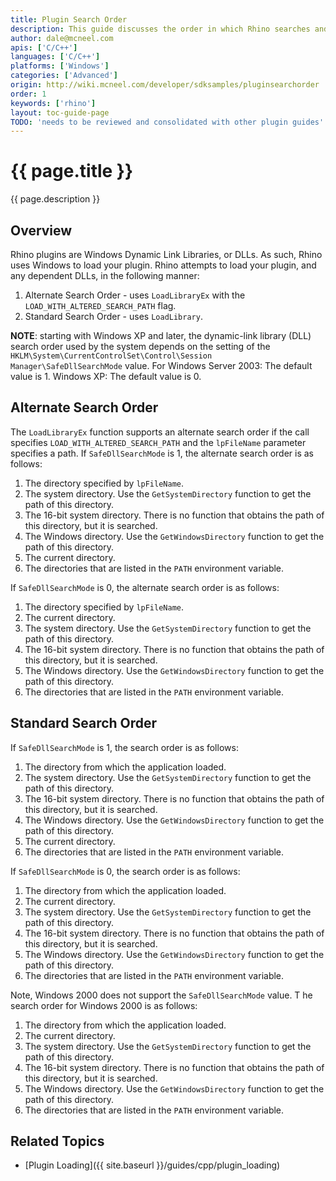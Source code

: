 ```yaml
---
title: Plugin Search Order
description: This guide discusses the order in which Rhino searches and loads plugins.
author: dale@mcneel.com
apis: ['C/C++']
languages: ['C/C++']
platforms: ['Windows']
categories: ['Advanced']
origin: http://wiki.mcneel.com/developer/sdksamples/pluginsearchorder
order: 1
keywords: ['rhino']
layout: toc-guide-page
TODO: 'needs to be reviewed and consolidated with other plugin guides'
---
```


# {{ page.title }}

{{ page.description }}

## Overview

Rhino plugins are Windows Dynamic Link Libraries, or DLLs.  As such, Rhino uses Windows to load your plugin.  Rhino attempts to load your plugin, and any dependent DLLs, in the following manner:

1. Alternate Search Order - uses `LoadLibraryEx` with the `LOAD_WITH_ALTERED_SEARCH_PATH` flag.
1. Standard Search Order - uses `LoadLibrary`.

**NOTE**: starting with Windows XP and later, the dynamic-link library (DLL) search order used by the system depends on the setting of the `HKLM\System\CurrentControlSet\Control\Session Manager\SafeDllSearchMode` value.  For Windows Server 2003: The default value is 1.  Windows XP: The default value is 0.

## Alternate Search Order

The `LoadLibraryEx` function supports an alternate search order if the call specifies `LOAD_WITH_ALTERED_SEARCH_PATH` and the `lpFileName` parameter specifies a path.  If `SafeDllSearchMode` is 1, the alternate search order is as follows:

1. The directory specified by `lpFileName`.
1. The system directory.  Use the `GetSystemDirectory` function to get the path of this directory.
1. The 16-bit system directory.  There is no function that obtains the path of this directory, but it is searched.
1. The Windows directory.  Use the `GetWindowsDirectory` function to get the path of this directory.
1. The current directory.
1. The directories that are listed in the `PATH` environment variable.

If `SafeDllSearchMode` is 0, the alternate search order is as follows:

1. The directory specified by `lpFileName`.
1. The current directory.
1. The system directory.  Use the `GetSystemDirectory` function to get the path of this directory.
1. The 16-bit system directory. There is no function that obtains the path of this directory, but it is searched.
1. The Windows directory.  Use the `GetWindowsDirectory` function to get the path of this directory.
1. The directories that are listed in the `PATH` environment variable.

## Standard Search Order

If `SafeDllSearchMode` is 1, the search order is as follows:

1. The directory from which the application loaded.
1. The system directory.  Use the `GetSystemDirectory` function to get the path of this directory.
1. The 16-bit system directory.  There is no function that obtains the path of this directory, but it is searched.
1. The Windows directory.  Use the `GetWindowsDirectory` function to get the path of this directory.
1. The current directory.
1. The directories that are listed in the `PATH` environment variable.

If `SafeDllSearchMode` is 0, the search order is as follows:

1. The directory from which the application loaded.
1. The current directory.
1. The system directory.  Use the `GetSystemDirectory` function to get the path of this directory.
1. The 16-bit system directory.  There is no function that obtains the path of this directory, but it is searched.
1. The Windows directory.  Use the `GetWindowsDirectory` function to get the path of this directory.
1. The directories that are listed in the `PATH` environment variable.

Note, Windows 2000 does not support the `SafeDllSearchMode` value. T he search order for Windows 2000 is as follows:

1. The directory from which the application loaded.
1. The current directory.
1. The system directory.  Use the `GetSystemDirectory` function to get the path of this directory.
1. The 16-bit system directory.  There is no function that obtains the path of this directory, but it is searched.
1. The Windows directory.  Use the `GetWindowsDirectory` function to get the path of this directory.
1. The directories that are listed in the `PATH` environment variable.

## Related Topics

- [Plugin Loading]({{ site.baseurl }}/guides/cpp/plugin_loading)
